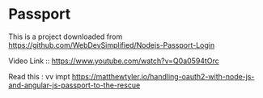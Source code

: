 # Passport

This is a project downloaded from 
https://github.com/WebDevSimplified/Nodejs-Passport-Login

Video Link :: https://www.youtube.com/watch?v=Q0a0594tOrc



Read this : vv impt https://matthewtyler.io/handling-oauth2-with-node-js-and-angular-js-passport-to-the-rescue
